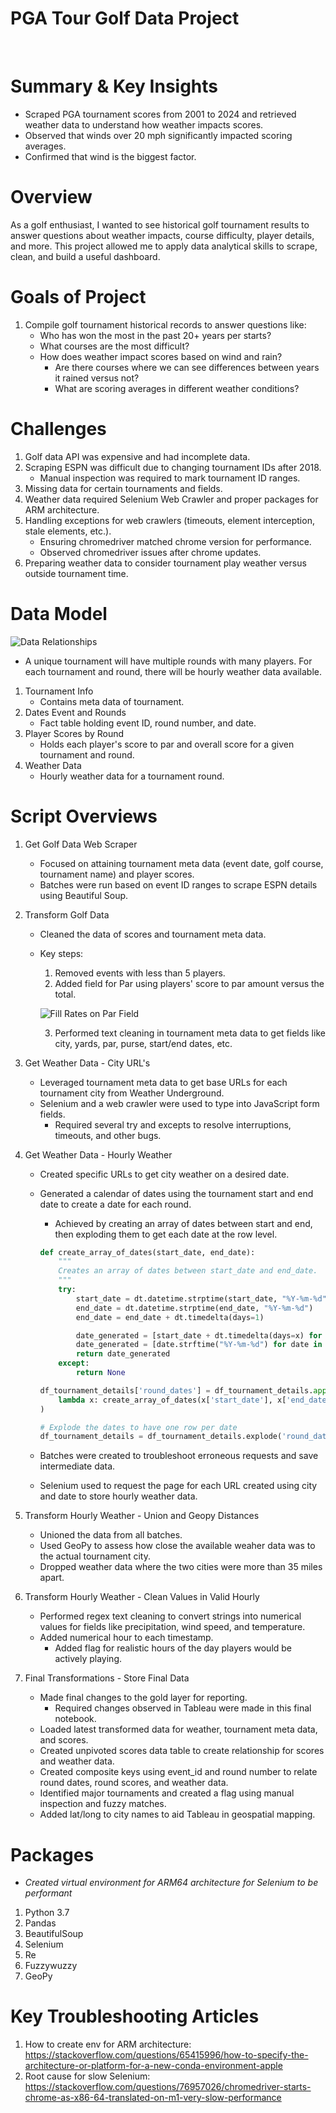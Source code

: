 # PGA Tour Golf Data Project

<br>

# Summary & Key Insights
- Scraped PGA tournament scores from 2001 to 2024 and retrieved weather data to understand how weather impacts scores.
- Observed that winds over 20 mph significantly impacted scoring averages.
- Confirmed that wind is the biggest factor.

# Overview
As a golf enthusiast, I wanted to see historical golf tournament results to answer questions about weather impacts, course difficulty, player details, and more. This project allowed me to apply data analytical skills to scrape, clean, and build a useful dashboard.

# Goals of Project
1. Compile golf tournament historical records to answer questions like:
    * Who has won the most in the past 20+ years per starts?
    * What courses are the most difficult?
    * How does weather impact scores based on wind and rain?
        * Are there courses where we can see differences between years it rained versus not?
        * What are scoring averages in different weather conditions?



# Challenges
1. Golf data API was expensive and had incomplete data.
2. Scraping ESPN was difficult due to changing tournament IDs after 2018.
    * Manual inspection was required to mark tournament ID ranges.
3. Missing data for certain tournaments and fields.
4. Weather data required Selenium Web Crawler and proper packages for ARM architecture.
5. Handling exceptions for web crawlers (timeouts, element interception, stale elements, etc.).
    * Ensuring chromedriver matched chrome version for performance.
    * Observed chromedriver issues after chrome updates.
6. Preparing weather data to consider tournament play weather versus outside tournament time.

# Data Model

![Data Relationships](images/data_relationships.png)

* A unique tournament will have multiple rounds with many players. For each tournament and round, there will be hourly weather data available.

1. Tournament Info
    * Contains meta data of tournament.
2. Dates Event and Rounds
    * Fact table holding event ID, round number, and date.
3. Player Scores by Round
    * Holds each player's score to par and overall score for a given tournament and round.
4. Weather Data
    * Hourly weather data for a tournament round.

# Script Overviews
1. Get Golf Data Web Scraper
    * Focused on attaining tournament meta data (event date, golf course, tournament name) and player scores.
    * Batches were run based on event ID ranges to scrape ESPN details using Beautiful Soup.

2. Transform Golf Data
    * Cleaned the data of scores and tournament meta data.
    * Key steps:
        1. Removed events with less than 5 players.
        2. Added field for Par using players' score to par amount versus the total.
        
        ![Fill Rates on Par Field](images/Data_cleaning_for_Par_field_for_readme.png)
        
        3. Performed text cleaning in tournament meta data to get fields like city, yards, par, purse, start/end dates, etc.

3. Get Weather Data - City URL's
    * Leveraged tournament meta data to get base URLs for each tournament city from Weather Underground.
    * Selenium and a web crawler were used to type into JavaScript form fields.
        * Required several try and excepts to resolve interruptions, timeouts, and other bugs.

4. Get Weather Data - Hourly Weather
    * Created specific URLs to get city weather on a desired date.
    * Generated a calendar of dates using the tournament start and end date to create a date for each round.
        * Achieved by creating an array of dates between start and end, then exploding them to get each date at the row level.

        ```python
        def create_array_of_dates(start_date, end_date):
            """
            Creates an array of dates between start_date and end_date.
            """
            try:
                start_date = dt.datetime.strptime(start_date, "%Y-%m-%d")
                end_date = dt.datetime.strptime(end_date, "%Y-%m-%d")
                end_date = end_date + dt.timedelta(days=1)

                date_generated = [start_date + dt.timedelta(days=x) for x in range(0, (end_date-start_date).days)]
                date_generated = [date.strftime("%Y-%m-%d") for date in date_generated]
                return date_generated
            except:
                return None

        df_tournament_details['round_dates'] = df_tournament_details.apply(
            lambda x: create_array_of_dates(x['start_date'], x['end_date']), axis=1
        )

        # Explode the dates to have one row per date
        df_tournament_details = df_tournament_details.explode('round_dates')
        ```
    * Batches were created to troubleshoot erroneous requests and save intermediate data.
    * Selenium used to request the page for each URL created using city and date to store hourly weather data.

5. Transform Hourly Weather - Union and Geopy Distances
    * Unioned the data from all batches.
    * Used GeoPy to assess how close the available weaher data was to the actual tournament city.
    * Dropped weather data where the two cities were more than 35 miles apart.

6. Transform Hourly Weather - Clean Values in Valid Hourly
    * Performed regex text cleaning to convert strings into numerical values for fields like precipitation, wind speed, and temperature.
    * Added numerical hour to each timestamp.
        * Added flag for realistic hours of the day players would be actively playing.

7. Final Transformations - Store Final Data
    * Made final changes to the gold layer for reporting.
        * Required changes observed in Tableau were made in this final notebook.
    * Loaded latest transformed data for weather, tournament meta data, and scores.
    * Created unpivoted scores data table to create relationship for scores and weather data.
    * Created composite keys using event_id and round number to relate round dates, round scores, and weather data.
    * Identified major tournaments and created a flag using manual inspection and fuzzy matches.
    * Added lat/long to city names to aid Tableau in geospatial mapping.

# Packages
* *Created virtual environment for ARM64 architecture for Selenium to be performant*
1. Python 3.7
2. Pandas
3. BeautifulSoup
4. Selenium
5. Re
6. Fuzzywuzzy
7. GeoPy

# Key Troubleshooting Articles
1. How to create env for ARM architecture: 
    https://stackoverflow.com/questions/65415996/how-to-specify-the-architecture-or-platform-for-a-new-conda-environment-apple
2. Root cause for slow Selenium:
    https://stackoverflow.com/questions/76957026/chromedriver-starts-chrome-as-x86-64-translated-on-m1-very-slow-performance   